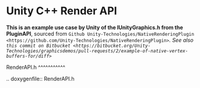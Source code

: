 Unity C++ Render API
====================

**This is an example use case by Unity of the IUnityGraphics.h from the PluginAPI**, sourced from
`Github Unity-Technologies/NativeRenderingPlugin <https://github.com/Unity-Technologies/NativeRenderingPlugin>`_.
See also `this commit on Bitbucket <https://bitbucket.org/Unity-Technologies/graphicsdemos/pull-requests/2/example-of-native-vertex-buffers-for/diff>`_

RenderAPI.h
^^^^^^^^^^^

.. doxygenfile:: RenderAPI.h
